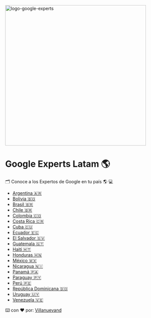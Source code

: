 <img alt="logo-google-experts" src="https://cdn-images-1.medium.com/max/1600/1*AyeFx2i4x5rx62m1LFtI0Q.png" width="450">

# Google Experts Latam 🌎

🗂️ Conoce a los Expertos de Google en tu país 🌎 💻


- [Argentina 🇦🇷](/paises/argentina.md)
- [Bolivia 🇧🇴](/paises/bolivia.md)
- [Brasil 🇧🇷](/paises/brasil.md)
- [Chile 🇧🇷](/paises/chile.md)
- [Colombia 🇨🇴](/paises/colombia.md)
- [Costa Rica 🇨🇷](/paises/costa-rica.md)
- [Cuba 🇨🇺](/paises/cuba.md)
- [Ecuador 🇪🇨](/paises/ecuador.md)
- [El Salvador 🇸🇻](/paises/el-salvador.md)
- [Guatemala 🇬🇹](/paises/guatemala.md)
- [Haití 🇭🇹](/paises/haiti.md)
- [Honduras 🇭🇳](/paises/honduras.md)
- [México 🇲🇽](/paises/mexico.md)
- [Nicaragua 🇳🇮](/paises/nicaragua.md)
- [Panamá 🇵🇦](/paises/panama.md)
- [Paraguay 🇵🇾](/paises/paraguay.md)
- [Perú 🇵🇪](/paises/peru.md)
- [República Dominicana 🇩🇴](/paises/republica-dominicana.md)
- [Uruguay 🇺🇾](/paises/uruguay.md)
- [Venezuela 🇻🇪](/paises/venezuela.md)


⌨️ con ❤️ por: [Villanuevand](https://github.com/Villanuevand)
